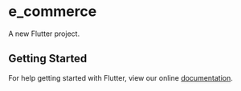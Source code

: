 # e_commerce

A new Flutter project.

## Getting Started

For help getting started with Flutter, view our online
[documentation](https://flutter.io/).
